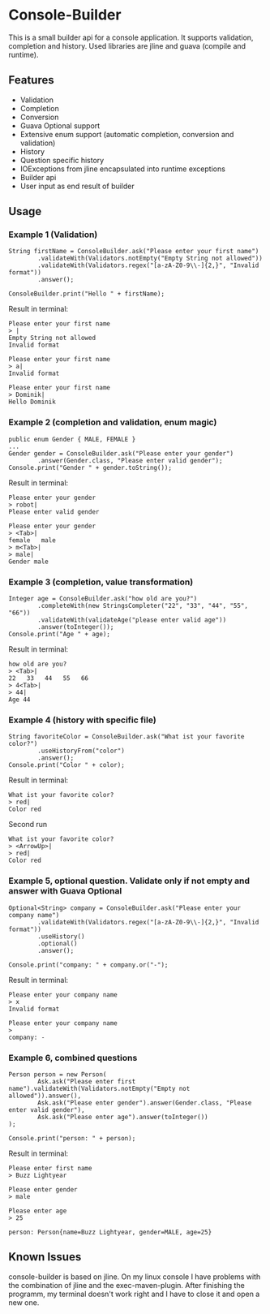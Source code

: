 # Console-Builder

This is a small builder api for a console application. It supports validation, completion and history. Used libraries are jline and guava (compile and runtime).

## Features
* Validation
* Completion
* Conversion
* Guava Optional support
* Extensive enum support (automatic completion, conversion and validation)
* History
* Question specific history                                   
* IOExceptions from jline encapsulated into runtime exceptions
* Builder api
* User input as end result of builder

## Usage

### Example 1 (Validation)
    
    String firstName = ConsoleBuilder.ask("Please enter your first name")
            .validateWith(Validators.notEmpty("Empty String not allowed"))
            .validateWith(Validators.regex("[a-zA-Z0-9\\-]{2,}", "Invalid format"))
            .answer();
            
    ConsoleBuilder.print("Hello " + firstName);
    
Result in terminal: 
    
    Please enter your first name
    > |
    Empty String not allowed
    Invalid format
                      
    Please enter your first name
    > a|
    Invalid format  
                      
    Please enter your first name
    > Dominik|
    Hello Dominik
    
### Example 2 (completion and validation, enum magic)
              
    public enum Gender { MALE, FEMALE }
    ...                                
    Gender gender = ConsoleBuilder.ask("Please enter your gender")
            .answer(Gender.class, "Please enter valid gender");
    Console.print("Gender " + gender.toString());  
    
Result in terminal: 

    Please enter your gender     
    > robot|
    Please enter valid gender
    
    Please enter your gender
    > <Tab>|
    female   male 
    > m<Tab>| 
    > male|
    Gender male

### Example 3 (completion, value transformation)
                                                    
    Integer age = ConsoleBuilder.ask("how old are you?")
            .completeWith(new StringsCompleter("22", "33", "44", "55", "66"))
            .validateWith(validateAge("please enter valid age"))
            .answer(toInteger());          
    Console.print("Age " + age);  
    
    
Result in terminal: 

    how old are you?
    > <Tab>|
    22   33   44   55   66   
    > 4<Tab>|
    > 44|
    Age 44
    
    
### Example 4 (history with specific file)
    
    String favoriteColor = ConsoleBuilder.ask("What ist your favorite color?")
            .useHistoryFrom("color")
            .answer();                                   
    Console.print("Color " + color); 
    
Result in terminal: 

    What ist your favorite color?
    > red|
    Color red
    
Second run

    What ist your favorite color?
    > <ArrowUp>|
    > red|     
    Color red


### Example 5, optional question. Validate only if not empty and answer with Guava Optional

    Optional<String> company = ConsoleBuilder.ask("Please enter your company name")
            .validateWith(Validators.regex("[a-zA-Z0-9\\-]{2,}", "Invalid format"))
            .useHistory()
            .optional()
            .answer();

    Console.print("company: " + company.or("-");

Result in terminal:

    Please enter your company name
    > x
    Invalid format

    Please enter your company name
    >
    company: -


### Example 6, combined questions

    Person person = new Person(
            Ask.ask("Please enter first name").validateWith(Validators.notEmpty("Empty not allowed")).answer(),
            Ask.ask("Please enter gender").answer(Gender.class, "Please enter valid gender"),
            Ask.ask("Please enter age").answer(toInteger())
    );

    Console.print("person: " + person);

Result in terminal: 

    Please enter first name
    > Buzz Lightyear
    
    Please enter gender
    > male 
    
    Please enter age
    > 25
    
    person: Person{name=Buzz Lightyear, gender=MALE, age=25}


## Known Issues
        
console-builder is based on jline. On my linux console I have problems with the combination of jline and the exec-maven-plugin. After finishing the programm, my terminal doesn't work right and I have to close it and open a new one.
